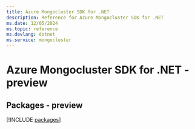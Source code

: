 ```yaml
---
title: Azure Mongocluster SDK for .NET
description: Reference for Azure Mongocluster SDK for .NET
ms.date: 12/05/2024
ms.topic: reference
ms.devlang: dotnet
ms.service: mongocluster
---
```

# Azure Mongocluster SDK for .NET - preview
## Packages - preview
[!INCLUDE [packages](mongocluster-index.md)]